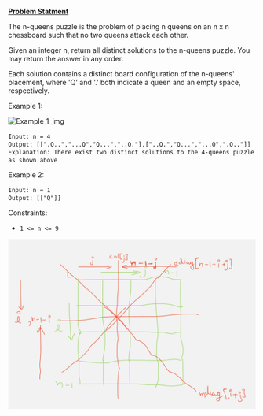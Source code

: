 **[Problem Statment](https://leetcode.com/problems/n-queens/)**

The n-queens puzzle is the problem of placing n queens on an n x n chessboard such that no two queens attack each other.

Given an integer n, return all distinct solutions to the n-queens puzzle. You may return the answer in any order.

Each solution contains a distinct board configuration of the n-queens' placement, where 'Q' and '.' both indicate a queen and an empty space, respectively.

 

Example 1:

![Example_1_img](https://assets.leetcode.com/uploads/2020/11/13/queens.jpg)

```
Input: n = 4
Output: [[".Q..","...Q","Q...","..Q."],["..Q.","Q...","...Q",".Q.."]]
Explanation: There exist two distinct solutions to the 4-queens puzzle as shown above
```
Example 2:
```
Input: n = 1
Output: [["Q"]]
``` 

Constraints:

- `1 <= n <= 9`





<p align = "center">
    <img src = "/submissionImages/LC_51_N_Queen.jpg" align ="center" width="" height= ""></img>
</p>